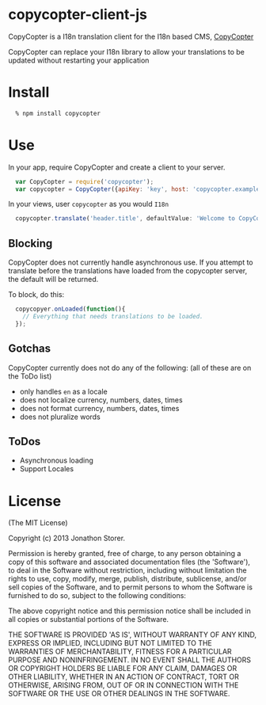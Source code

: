 # copycopter-client-js

CopyCopter is a I18n translation client for the I18n based CMS, [CopyCopter](https://github.com/copycopter/copycopter-server)

CopyCopter can replace your I18n library to allow your translations to be updated without restarting your application

# Install

```zsh
  % npm install copycopter
```

# Use

In your app, require CopyCopter and create a client to your server.

```js
  var CopyCopter = require('copycopter');
  var copycopter = CopyCopter({apiKey: 'key', host: 'copycopter.example.com'})
```

In your views, user `copycopter` as you would `I18n`

```js
  copycopter.translate('header.title', defaultValue: 'Welcome to CopyCopter!')
```

## Blocking

CopyCopter does not currently handle asynchronous use. If you attempt to translate before the translations have loaded from the copycopter server, the default will be returned.

To block, do this:

```js
  copycopyer.onLoaded(function(){
    // Everything that needs translations to be loaded.
  });
```

## Gotchas

CopyCopter currently does not do any of the following: (all of these are on the ToDo list)

- only handles `en` as a locale
- does not localize currency, numbers, dates, times
- does not format currency, numbers, dates, times
- does not pluralize words

## ToDos

- Asynchronous loading
- Support Locales

# License

(The MIT License)

Copyright (c) 2013 Jonathon Storer.

Permission is hereby granted, free of charge, to any person obtaining a copy of this software and associated documentation files (the 'Software'), to deal in the Software without restriction, including without limitation the rights to use, copy, modify, merge, publish, distribute, sublicense, and/or sell copies of the Software, and to permit persons to whom the Software is furnished to do so, subject to the following conditions:

The above copyright notice and this permission notice shall be included in all copies or substantial portions of the Software.

THE SOFTWARE IS PROVIDED 'AS IS', WITHOUT WARRANTY OF ANY KIND, EXPRESS OR IMPLIED, INCLUDING BUT NOT LIMITED TO THE WARRANTIES OF MERCHANTABILITY, FITNESS FOR A PARTICULAR PURPOSE AND NONINFRINGEMENT. IN NO EVENT SHALL THE AUTHORS OR COPYRIGHT HOLDERS BE LIABLE FOR ANY CLAIM, DAMAGES OR OTHER LIABILITY, WHETHER IN AN ACTION OF CONTRACT, TORT OR OTHERWISE, ARISING FROM, OUT OF OR IN CONNECTION WITH THE SOFTWARE OR THE USE OR OTHER DEALINGS IN THE SOFTWARE.